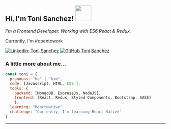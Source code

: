 <h2>
  Hi, I'm Toni Sanchez! <img src="https://media.giphy.com/media/Wj7lNjMNDxSmc/giphy.gif" width="50">
</h2>
<p><em>
  I'm a Frontend Developer. Working with ES6,React & Redux.
</em></p>

<p>
  Currently, I'm #opentowork
</p>


[![Linkedin: Toni Sanchez](https://img.shields.io/badge/-ToniSanchez-blue?style=flat-square&logo=Linkedin&logoColor=white&link=https://www.linkedin.com/in/toni-sanchez-garcia/)](https://www.linkedin.com/in/toni-sanchez-garcia/)
[![GitHub Toni Sanchez](https://img.shields.io/github/followers/tonisg91?label=follow&style=social)](https://github.com/Tonisg91)


### A little more about me...  

```javascript
const toni = {
  pronouns: "he" | "him",
  code: [Javascript, HTML, CSS ],
  tools: {
    backend: [MongoDB, ExpressJs, NodeJS],
    frontend: [React, Redux, Styled-Components, Bootstrap, SASS]
    },
  learning: "ReactNative"
  challenge: "Currently, I'm learning React Native"
}
```
---
